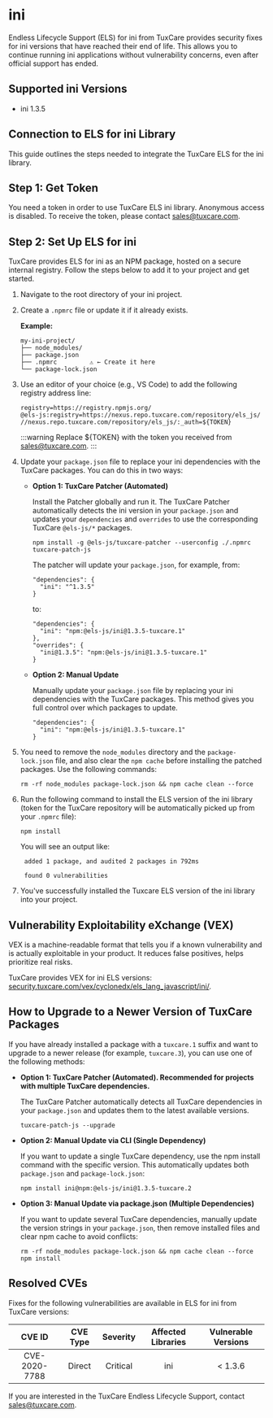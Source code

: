 # ini

Endless Lifecycle Support (ELS) for ini from TuxCare provides security fixes for ini versions that have reached their end of life. This allows you to continue running ini applications without vulnerability concerns, even after official support has ended.

## Supported ini Versions

* ini 1.3.5

## Connection to ELS for ini Library

This guide outlines the steps needed to integrate the TuxCare ELS for the ini library.

## Step 1: Get Token

You need a token in order to use TuxCare ELS ini library. Anonymous access is disabled. To receive the token, please contact [sales@tuxcare.com](mailto:sales@tuxcare.com).

## Step 2: Set Up ELS for ini

TuxCare provides ELS for ini as an NPM package, hosted on a secure internal registry. Follow the steps below to add it to your project and get started.

1. Navigate to the root directory of your ini project.
2. Create a `.npmrc` file or update it if it already exists.

   **Example:**

   ```text
   my-ini-project/
   ├── node_modules/
   ├── package.json
   ├── .npmrc         ⚠️ ← Create it here
   └── package-lock.json
   ```

3. Use an editor of your choice (e.g., VS Code) to add the following registry address line:

   <CodeWithCopy>

   ```text
   registry=https://registry.npmjs.org/
   @els-js:registry=https://nexus.repo.tuxcare.com/repository/els_js/
   //nexus.repo.tuxcare.com/repository/els_js/:_auth=${TOKEN}
   ```

   </CodeWithCopy>

   :::warning
   Replace ${TOKEN} with the token you received from [sales@tuxcare.com](mailto:sales@tuxcare.com).
   :::

4. Update your `package.json` file to replace your ini dependencies with the TuxCare packages. You can do this in two ways:

   * **Option 1: TuxCare Patcher (Automated)**

     Install the Patcher globally and run it. The TuxCare Patcher automatically detects the ini version in your `package.json` and updates your `dependencies` and `overrides` to use the corresponding TuxCare `@els-js/*` packages.

     <CodeWithCopy>

     ```text
     npm install -g @els-js/tuxcare-patcher --userconfig ./.npmrc
     tuxcare-patch-js
     ```

     </CodeWithCopy>

     The patcher will update your `package.json`, for example, from:

     ```text
     "dependencies": {
       "ini": "^1.3.5"
     }
     ```

     to:

     ```text
     "dependencies": {
       "ini": "npm:@els-js/ini@1.3.5-tuxcare.1"
     },
     "overrides": {
       "ini@1.3.5": "npm:@els-js/ini@1.3.5-tuxcare.1"
     }
     ```
    
   * **Option 2: Manual Update**

     Manually update your `package.json` file by replacing your ini dependencies with the TuxCare packages. This method gives you full control over which packages to update.

     <CodeWithCopy>

     ```text
     "dependencies": {
       "ini": "npm:@els-js/ini@1.3.5-tuxcare.1"
     }
     ```

     </CodeWithCopy>

5. You need to remove the `node_modules` directory and the `package-lock.json` file, and also clear the `npm cache` before installing the patched packages. Use the following commands:
   
   <CodeWithCopy>

   ```text
   rm -rf node_modules package-lock.json && npm cache clean --force
   ```

   </CodeWithCopy>

6. Run the following command to install the ELS version of the ini library (token for the TuxCare repository will be automatically picked up from your `.npmrc` file):

   <CodeWithCopy>

   ```text
   npm install
   ```

   </CodeWithCopy>

   You will see an output like:

   ```text
    added 1 package, and audited 2 packages in 792ms
    
    found 0 vulnerabilities
   ```

7. You've successfully installed the Tuxcare ELS version of the ini library into your project.

## Vulnerability Exploitability eXchange (VEX) 

VEX is a machine-readable format that tells you if a known vulnerability and is actually exploitable in your product. It reduces false positives, helps prioritize real risks.

TuxCare provides VEX for ini ELS versions: [security.tuxcare.com/vex/cyclonedx/els_lang_javascript/ini/](https://security.tuxcare.com/vex/cyclonedx/els_lang_javascript/ini/).

## How to Upgrade to a Newer Version of TuxCare Packages

If you have already installed a package with a `tuxcare.1` suffix and want to upgrade to a newer release (for example, `tuxcare.3`), you can use one of the following methods:

* **Option 1: TuxCare Patcher (Automated). Recommended for projects with multiple TuxCare dependencies.**

  The TuxCare Patcher automatically detects all TuxCare dependencies in your `package.json` and updates them to the latest available versions.

  <CodeWithCopy>

  ```text
  tuxcare-patch-js --upgrade
  ```

  </CodeWithCopy>

* **Option 2: Manual Update via CLI (Single Dependency)**

  If you want to update a single TuxCare dependency, use the npm install command with the specific version. This automatically updates both `package.json` and `package-lock.json`:

  <CodeWithCopy>

  ```text
  npm install ini@npm:@els-js/ini@1.3.5-tuxcare.2
  ```

  </CodeWithCopy>

* **Option 3: Manual Update via package.json (Multiple Dependencies)**

  If you want to update several TuxCare dependencies, manually update the version strings in your `package.json`, then remove installed files and clear npm cache to avoid conflicts:

  <CodeWithCopy>

  ```text
  rm -rf node_modules package-lock.json && npm cache clean --force
  npm install
  ```

  </CodeWithCopy>

## Resolved CVEs

Fixes for the following vulnerabilities are available in ELS for ini from TuxCare versions:

| CVE ID         | CVE Type | Severity | Affected Libraries | Vulnerable Versions |
| :------------: | :------: |:--------:|:------------------:| :----------------: |
| CVE-2020-7788  | Direct   | Critical | ini                | < 1.3.6            |

If you are interested in the TuxCare Endless Lifecycle Support, contact [sales@tuxcare.com](mailto:sales@tuxcare.com).
